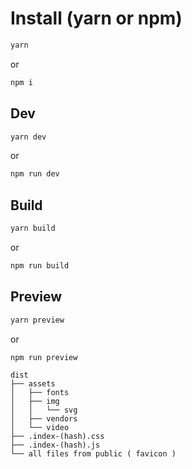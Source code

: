 # Install (yarn or npm)

```bash
yarn
```

or

```bash
npm i
```

## Dev

```bash
yarn dev
```

or

```bash
npm run dev
```

## Build

```bash
yarn build
```

or

```bash
npm run build
```

## Preview

```bash
yarn preview
```

or

```bash
npm run preview
```

    dist
    ├── assets
    │   ├── fonts
    │   ├── img
    │   │   └── svg
    │   ├── vendors
    │   └── video
    ├── .index-(hash).css
    ├── .index-(hash).js
    └── all files from public ( favicon )
